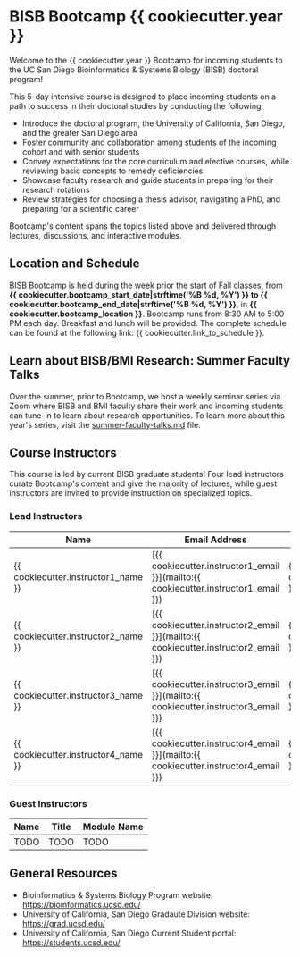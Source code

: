 # BISB Bootcamp {{ cookiecutter.year }}

Welcome to the {{ cookiecutter.year }} Bootcamp for incoming students to the UC San Diego Bioinformatics & Systems Biology (BISB) doctoral program!

This 5-day intensive course is designed to place incoming students on a path to success in their doctoral studies by conducting the following:

* Introduce the doctoral program, the University of California, San Diego, and the greater San Diego area
* Foster community and collaboration among students of the incoming cohort and with senior students
* Convey expectations for the core curriculum and elective courses, while reviewing basic concepts to remedy deficiencies
* Showcase faculty research and guide students in preparing for their research rotations
* Review strategies for choosing a thesis advisor, navigating a PhD, and preparing for a scientific career

Bootcamp's content spans the topics listed above and delivered through lectures, discussions, and interactive modules.

## Location and Schedule

BISB Bootcamp is held during the week prior the start of Fall classes, from **{{ cookiecutter.bootcamp_start_date|strftime('%B %d, %Y') }} to {{ cookiecutter.bootcamp_end_date|strftime('%B %d, %Y') }}**, in **{{ cookiecutter.bootcamp_location }}**. Bootcamp runs from 8:30 AM to 5:00 PM each day. Breakfast and lunch will be provided. The complete schedule can be found at the following link: {{ cookiecutter.link_to_schedule }}.

## Learn about BISB/BMI Research: Summer Faculty Talks

Over the summer, prior to Bootcamp, we host a weekly seminar series via Zoom where BISB and BMI faculty share their work and incoming students can tune-in to learn about research opportunities. To learn more about this year's series, visit the [summer-faculty-talks.md](./summer-faculty-talks.md) file.

## Course Instructors

This course is led by current BISB graduate students! Four lead instructors curate Bootcamp's content and give the majority of lectures, while guest instructors are invited to provide instruction on specialized topics.

### Lead Instructors

| Name                                | Email Address                       | Year                                | Track                                | Advisor(s)                             |
| ----------------------------------- | ----------------------------------- | ----------------------------------- | ------------------------------------ | -------------------------------------- |
| {{ cookiecutter.instructor1_name }} | [{{ cookiecutter.instructor1_email }}](mailto:{{ cookiecutter.instructor1_email }}) | {{ cookiecutter.instructor1_year }} | {{ cookiecutter.instructor1_track }} | {{ cookiecutter.instructor1_advisor }} |
| {{ cookiecutter.instructor2_name }} | [{{ cookiecutter.instructor2_email }}](mailto:{{ cookiecutter.instructor2_email }}) | {{ cookiecutter.instructor2_year }} | {{ cookiecutter.instructor2_track }} | {{ cookiecutter.instructor2_advisor }} |
| {{ cookiecutter.instructor3_name }} | [{{ cookiecutter.instructor3_email }}](mailto:{{ cookiecutter.instructor3_email }}) | {{ cookiecutter.instructor3_year }} | {{ cookiecutter.instructor3_track }} | {{ cookiecutter.instructor3_advisor }} |
| {{ cookiecutter.instructor4_name }} | [{{ cookiecutter.instructor4_email }}](mailto:{{ cookiecutter.instructor4_email }}) | {{ cookiecutter.instructor4_year }} | {{ cookiecutter.instructor4_track }} | {{ cookiecutter.instructor4_advisor }} |

### Guest Instructors

| Name | Title | Module Name |
| ---- | ----- | ----------- |
| TODO | TODO  | TODO        |

## General Resources

* Bioinformatics & Systems Biology Program website: https://bioinformatics.ucsd.edu/
* University of California, San Diego Gradaute Division website: https://grad.ucsd.edu/
* University of California, San Diego Current Student portal: https://students.ucsd.edu/
